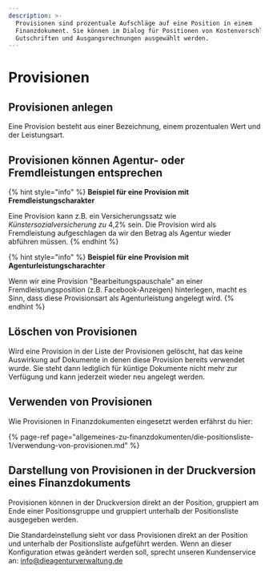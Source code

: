 ```yaml
---
description: >-
  Provisionen sind prozentuale Aufschläge auf eine Position in einem
  Finanzdokument. Sie können im Dialog für Positionen von Kostenvorschlägen,
  Gutschriften und Ausgangsrechnungen ausgewählt werden.
---
```


# Provisionen

## Provisionen anlegen

Eine Provision besteht aus einer Bezeichnung, einem prozentualen Wert und der Leistungsart.

## Provisionen können Agentur- oder Fremdleistungen entsprechen

{% hint style="info" %}
**Beispiel für eine Provision mit Fremdleistungscharakter**

Eine Provision kann z.B. ein Versicherungssatz wie _Künstersozialversicherung zu_ 4,2% sein. Die Provision wird als Fremdleistung aufgeschlagen da wir den Betrag als Agentur wieder abführen müssen.
{% endhint %}

{% hint style="info" %}
**Beispiel für eine Provision mit Agenturleistungscharachter**

Wenn wir eine Provision "Bearbeitungspauschale" an einer Fremdleistungsposition \(z.B. Facebook-Anzeigen\) hinterlegen, macht es Sinn, dass diese Provisionsart als Agenturleistung angelegt wird.
{% endhint %}

## Löschen von Provisionen

Wird eine Provision in der Liste der Provisionen gelöscht, hat das keine Auswirkung auf Dokumente in denen diese Provision bereits verwendet wurde. Sie steht dann lediglich für küntige Dokumente nicht mehr zur Verfügung und kann jederzeit wieder neu angelegt werden.

## Verwenden von Provisionen

Wie Provisionen in Finanzdokumenten eingesetzt werden erfährst du hier:

{% page-ref page="allgemeines-zu-finanzdokumenten/die-positionsliste-1/verwendung-von-provisionen.md" %}

## Darstellung von Provisionen in der Druckversion eines Finanzdokuments

Provisionen können in der Druckversion direkt an der Position, gruppiert am Ende einer Positionsgruppe und gruppiert unterhalb der Positionsliste ausgegeben werden.

Die Standardeinstellung sieht vor dass Provisionen direkt an der Position und unterhalb der Positionsliste aufgeführt werden. Wenn an dieser Konfiguration etwas geändert werden soll, sprecht unseren Kundenservice an: [info@dieagenturverwaltung.de](mailto:info@dieagenturverwaltung.de)

